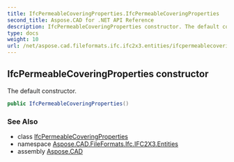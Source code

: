 ```yaml
---
title: IfcPermeableCoveringProperties.IfcPermeableCoveringProperties
second_title: Aspose.CAD for .NET API Reference
description: IfcPermeableCoveringProperties constructor. The default constructor
type: docs
weight: 10
url: /net/aspose.cad.fileformats.ifc.ifc2x3.entities/ifcpermeablecoveringproperties/ifcpermeablecoveringproperties/
---
```

## IfcPermeableCoveringProperties constructor

The default constructor.

```csharp
public IfcPermeableCoveringProperties()
```

### See Also

* class [IfcPermeableCoveringProperties](../)
* namespace [Aspose.CAD.FileFormats.Ifc.IFC2X3.Entities](../../ifcpermeablecoveringproperties/)
* assembly [Aspose.CAD](../../../)



